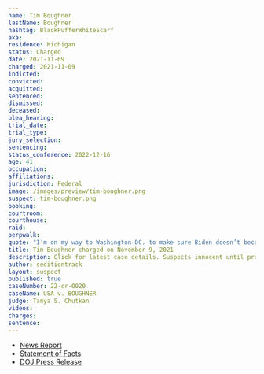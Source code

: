 ```yaml
---
name: Tim Boughner
lastName: Boughner
hashtag: BlackPufferWhiteScarf
aka:
residence: Michigan
status: Charged
date: 2021-11-09
charged: 2021-11-09
indicted:
convicted:
acquitted:
sentenced:
dismissed:
deceased:
plea_hearing:
trial_date:
trial_type:
jury_selection:
sentencing:
status_conference: 2022-12-16
age: 41
occupation:
affiliations:
jurisdiction: Federal
image: /images/preview/tim-boughner.png
suspect: tim-boughner.png
booking:
courtroom:
courthouse:
raid:
perpwalk:
quote: "I’m on my way to Washington DC. to make sure Biden doesn’t become president."
title: Tim Boughner charged on November 9, 2021
description: Click for latest case details. Suspects innocent until proven guilty.
author: seditiontrack
layout: suspect
published: true
caseNumber: 22-cr-0020
caseName: USA v. BOUGHNER
judge: Tanya S. Chutkan
videos:
charges:
sentence:
---
```

- [News Report](https://www.detroitnews.com/story/news/local/michigan/2021/12/08/tim-boughner-us-capitol-siege-michigan-man-charged-assaulting-police/6438758001/)
- [Statement of Facts](https://www.justice.gov/usao-dc/case-multi-defendant/file/1459236/download)
- [DOJ Press Release](https://www.justice.gov/usao-dc/pr/michigan-man-charged-assault-law-enforcement-during-jan-6-capitol-breach)
